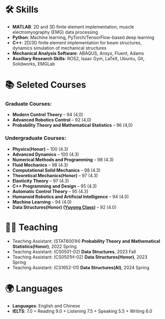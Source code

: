 # 🛠️ Skills

- **MATLAB**: 2D and 3D finite element implementation, muscle electromyography (EMG) data processing
- **Python**: Machine learning, PyTorch/TensorFlow-based deep learning
- **C++**: 2D/3D finite element implementation for beam structures, dynamics simulation of mechanical structures
- **Mechanical Analysis Software**: ABAQUS, Ansys, Fluent, Adams
- **Auxiliary Research Skills**: ROS2, Isaac Gym, LaTeX, Ubuntu, Git, Solidworks, EMGLab

# 📚 Seleted Courses

### Graduate Courses:

- **Modern Control Theory** – 94 (4,0)
- **Advanced Robotics Control** – 92 (4,0)
- **Probability Theory and Mathematical Statistics** – 96 (4,0)

### Undergraduate Courses:

- **Physics(Honor)** – 100 (4.3)
- **Advanced Dynamics** – 100 (4.3)
- **Numerical Methods and Programming** – 98 (4.3)
- **Fluid Mechanics** – 98 (4.3)
- **Computational Solid Mechanics** – 98 (4.3)
- **Theoretical Mechanics(Honor)** – 97 (4.3)
- **Elasticity Theory** – 97 (4.3)
- **C++ Programming and Design** – 95 (4.3)
- **Automatic Control Theory** – 95 (4.3)
- **Humanoid Robotics and Artificial Intelligence** – 94 (4.0)
- **Machine Learning** – 94 (4.0)
- **Data Structures(Honor) ([Yuyong Class](https://english.seiee.sjtu.edu.cn/english/detail/841_695.htm))** – 92 (4.0)

# 👨‍🏫 Teaching

- Teaching Assistant: (STAT6001H) **Probability Theory and Mathematical Statistics(Honor)**, 2022 Spring
- Teaching Assistant: (CS0501-02) **Data Structures**, 2023 Fall
- Teaching Assistant: (CS0501H-02) **Data Structures(Honor)**, 2023 Spring
- Teaching Assistant: (CS1652-01) **Data Structures(AI)**, 2024 Spring

# 🌍 Languages

- **Languages**: English and Chinese
- **IELTS**: 7.0 = Reading 9.0 + Listening 7.5 + Speaking 5.5 + Writing 6.0



<!-- # 💬 Invited Talks

- *2022.02*, Hosted MLNLP seminar \| [\[Video\]](https://www.bilibili.com/video/BV1wF411x7qh)
- *2021.03*, Non-autoregressive Speech Synthesis, PaperWeekly & biendata \| [\[video\]](https://www.bilibili.com/video/BV1uf4y1t7Hr/)
- 

# 💻 Internships

- *2018.08 - 2019.02*, [MSRA, machine learning Group](https://www.microsoft.com/en-us/research/group/machine-learning-research-group/), Beijing.
- -->
